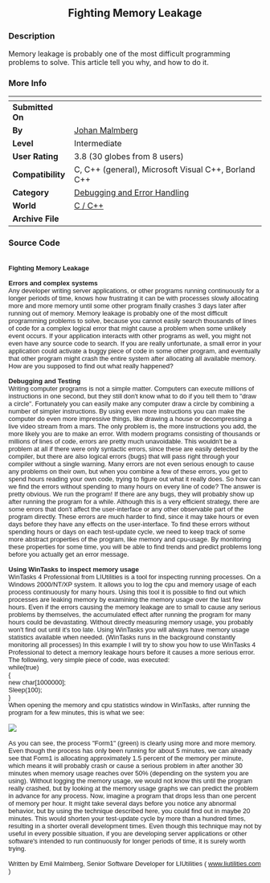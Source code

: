 ﻿<div align="center">

## Fighting Memory Leakage


</div>

### Description

Memory leakage is probably one of the most difficult programming problems to solve. This article tell you why, and how to do it.
 
### More Info
 


<span>             |<span>
---                |---
**Submitted On**   |
**By**             |[Johan Malmberg](https://github.com/Planet-Source-Code/PSCIndex/blob/master/ByAuthor/johan-malmberg.md)
**Level**          |Intermediate
**User Rating**    |3.8 (30 globes from 8 users)
**Compatibility**  |C, C\+\+ \(general\), Microsoft Visual C\+\+, Borland C\+\+
**Category**       |[Debugging and Error Handling](https://github.com/Planet-Source-Code/PSCIndex/blob/master/ByCategory/debugging-and-error-handling__3-6.md)
**World**          |[C / C\+\+](https://github.com/Planet-Source-Code/PSCIndex/blob/master/ByWorld/c-c.md)
**Archive File**   |[](https://github.com/Planet-Source-Code/johan-malmberg-fighting-memory-leakage__3-3210/archive/master.zip)





### Source Code

<br><font face="arial" size="2"><b>Fighting Memory Leakage</b><br><br>
<b>Errors and complex systems</b><br>
Any developer writing server applications, or other programs running continuously for a longer periods of time, knows how frustrating it can be with processes slowly allocating more and more memory until some other program finally crashes 3 days later after running out of memory. Memory leakage is probably one of the most difficult programming problems to solve, because you cannot easily search thousands of lines of code for a complex logical error that might cause a problem when some unlikely event occurs. If your application interacts with other programs as well, you might not even have any source code to search. If you are really unfortunate, a small error in your application could activate a buggy piece of code in some other program, and eventually that other program might crash the entire system after allocating all available memory. How are you supposed to find out what really happened?<br><br>
<b>Debugging and Testing</b><br>
Writing computer programs is not a simple matter. Computers can execute millions of instructions in one second, but they still don't know what to do if you tell them to "draw a circle". Fortunately you can easily make any computer draw a circle by combining a number of simpler instructions. By using even more instructions you can make the computer do even more impressive things, like drawing a house or decompressing a live video stream from a mars. The only problem is, the more instructions you add, the more likely you are to make an error. With modern programs consisting of thousands or millions of lines of code, errors are pretty much unavoidable. This wouldn't be a problem at all if there were only syntactic errors, since these are easily detected by the compiler, but there are also logical errors (bugs) that will pass right through your compiler without a single warning. Many errors are not even serious enough to cause any problems on their own, but when you combine a few of these errors, you get to spend hours reading your own code, trying to figure out what it really does. So how can we find the errors without spending to many hours on every line of code? The answer is pretty obvious. We run the program! If there are any bugs, they will probably show up after running the program for a while. Although this is a very efficient strategy, there are some errors that don't affect the user-interface or any other observable part of the program directly. These errors are much harder to find, since it may take hours or even days before they have any effects on the user-interface. To find these errors without spending hours or days on each test-update cycle, we need to keep track of some more abstract properties of the program, like memory and cpu-usage. By monitoring these properties for some time, you will be able to find trends and predict problems long before you actually get an error message.<br><br>
<b>Using WinTasks to inspect memory usage</b><br>
WinTasks 4 Professional from LIUtilities is a tool for inspecting running processes. On a Windows 2000/NT/XP system. It allows you to log the cpu and memory usage of each process continuously for many hours. Using this tool it is possible to find out which processes are leaking memory by examining the memory usage over the last few hours. Even if the errors causing the memory leakage are to small to cause any serious problems by themselves, the accumulated effect after running the program for many hours could be devastating. Without directly measuring memory usage, you probably won't find out until it's too late. Using WinTasks you will always have memory usage statistics available when needed. (WinTasks runs in the background constantly monitoring all processes) In this example I will try to show you how to use WinTasks 4 Professional to detect a memory leakage hours before it causes a more serious error. The following, very simple piece of code, was executed:<br>
while(true)<br>
{<br>
new char[1000000];<br>
Sleep(100);<br>
}<br>
When opening the memory and cpu statistics window in WinTasks, after running the program for a few minutes, this is what we see:<br><br>
<img src="http://www.liutilities.com/products/wintaskspro/graphics/memleak.gif"><br><br>
As you can see, the process "Form1" (green) is clearly using more and more memory. Even though the process has only been running for about 5 minutes, we can already see that Form1 is allocating approximately 1.5 percent of the memory per minute, which means it will probably crash or cause a serious problem in after another 30 minutes when memory usage reaches over 50% (depending on the system you are using). Without logging the memory usage, we would not know this until the program really crashed, but by looking at the memory usage graphs we can predict the problem in advance for any process. Now, imagine a program that drops less than one percent of memory per hour. It might take several days before you notice any abnormal behavior, but by using the technique described here, you could find out in maybe 20 minutes. This would shorten your test-update cycle by more than a hundred times, resulting in a shorter overall development times. Even though this technique may not by useful in every possible situation, if you are developing server applications or other software's intended to run continuously for longer periods of time, it is surely worth trying.
<br><br>Written by Emil Malmberg, Senior Software Developer for LIUtilities ( <a href="http://www.liutilities.com"> www.liutilities.com</a> )</font>

